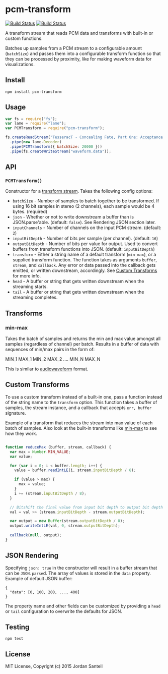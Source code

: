 # pcm-transform

[![Build Status](http://img.shields.io/travis/jsantell/pcm-transform.svg?style=flat-square)](https://travis-ci.org/jsantell/pcm-transform)
[![Build Status](http://img.shields.io/npm/v/pcm-transform.svg?style=flat-square)](https://www.npmjs.org/package/pcm-transform)

A transform stream that reads PCM data and transforms with built-in or custom functions.

Batches up samples from a PCM stream to a configurable amount (`batchSize`) and passes them into a configurable transform function so that they can be processed by proximity, like for making waveform data for visualizations.

## Install

```
npm install pcm-transform
```

## Usage

```javascript
var fs = require("fs");
var lame = require("lame");
var PCMTransform = require("pcm-transform");

fs.createReadStream("TesseracT - Concealing Fate, Part One: Acceptance.mp3")
  .pipe(new lame.Decoder)
  .pipe(PCMTransform({ batchSize: 20000 }))
  .pipe(fs.createWriteStream("waveform.data"));

```

## API

### `PCMTransform()`

Constructor for a [transform stream](https://nodejs.org/api/stream.html#stream_class_stream_transform). Takes the following config options:

* `batchSize` - Number of samples to batch together to be transformed. If using 16 bit samples in stereo (2 channels), each sample would be 4 bytes. (required)
* `json` - Whether or not to write downstream a buffer than is JSON.parse'able. (default: `false`). See Rendering JSON section later.
* `inputChannels` - Number of channels on the input PCM stream. (default: `2`)
* `inputBitDepth` - Number of bits per sample (per channel). (default: `16`)
* `outputBitDepth` - Number of bits per value for output. Used to convert buffers from transform functions into JSON. (default: `inputBitDepth`)
* `transform` - Either a string name of a default transform (`min-max`), or a supplied transform function. The function takes as arguments `buffer`, `stream`, and `callback`. Any error or data passed into the callback gets emitted, or written downstream, accordingly. See [Custom Transforms](https://github.com/jsantell/pcm-transform#custom-transforms) for more info.
* `head` - A buffer or string that gets written downstream when the streaming starts.
* `tail` - A buffer or string that gets written downstream when the streaming completes.

## Transforms

### min-max

Takes the batch of samples and returns the min and max value amongst all samples (regardless of channel) per batch. Results in a buffer of data with sequences of min/max pairs in the form of:

MIN_1 MAX_1 MIN_2 MAX_2 .... MIN_N MAX_N

This is similar to [audiowaveform](https://github.com/bbcrd/audiowaveform/blob/master/doc/DataFormat.md) format.

## Custom Transforms

To use a custom transform instead of a built-in one, pass a function instead of the string name to the `transform` option. This function takes a buffer of samples, the stream instance, and a callback that accepts `err, buffer` signature.

Example of a transform that reduces the stream into max value of each batch of samples. Also look at the built-in transforms like [min-max](https://github.com/jsantell/pcm-transform/blob/master/lib/transforms/min-max.js) to see how they work.

```js

function reduceMax (buffer, stream, callback) {
  var max = Number.MIN_VALUE;
  var value;

  for (var i = 0; i < buffer.length; i++) {
    value = buffer.readIntLE(i, stream.inputBitDepth / 8);

    if (value > max) {
      max = value;
    }
    i += (stream.inputBitDepth / 8);
  }

  // Bitshift the final value from input bit depth to output bit depth
  val = val >> (stream.inputBitDepth - stream.outputBitDepth);

  var output = new Buffer(stream.outputBitDepth / 8);
  output.writeIntLE(val, 0, stream.outputBitDepth);
  
  callback(null, output);
}

```

## JSON Rendering

Specifying `json: true` in the constructor will result in a buffer stream that can be `JSON.parse`d. The array of values is stored in the `data` property. Example of default JSON buffer:

```
{
  "data": [0, 100, 200, ..., 400]
}
```

The property name and other fields can be customized by providing a `head` or `tail` configuration to overwrite the defaults for JSON.

## Testing

```
npm test
```

## License

MIT License, Copyright (c) 2015 Jordan Santell
